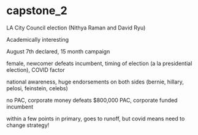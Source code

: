 # capstone_2

LA City Council election (Nithya Raman and David Ryu)

Academically interesting

August 7th declared, 15 month campaign

female, newcomer defeats incumbent, timing of election (a la presidential election), COVID factor

national awareness, huge endorsements on both sides (bernie, hillary, pelosi, feinstein, celebs)

no PAC, corporate money defeats $800,000 PAC, corporate funded incumbent

within a few points in primary, goes to runoff, but covid means need to change strategy!
